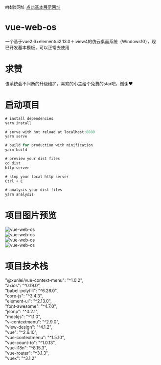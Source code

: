 #体验网址
[点此基本展示网址](http://49.233.186.140/#/signin)

# vue-web-os
一个基于vue2.6+elementui2.13.0＋iview4的仿云桌面系统（Windows10），现已开发基本模板，可以正常去使用

# 求赞
该系统会不间断的升级维护，喜欢的小主给个免费的star吧，谢谢❤

# 启动项目
```Java
# install dependencies
yarn install

# serve with hot reload at localhost:8080
yarn serve

# build for production with minification
yarn build

# preview your dist files
cd dist
http-server

# stop your local http server
Ctrl + C

# analysis your dist files
yarn analysis
```

# 项目图片预览

![vue-web-os](https://s2.ax1x.com/2020/02/19/3A5L01.png "vue-web-os")  
![vue-web-os](https://s2.ax1x.com/2020/02/19/3A5OTx.png "vue-web-os")  
![vue-web-os](https://s2.ax1x.com/2020/02/19/3A576J.png "vue-web-os")  
![vue-web-os](https://s2.ax1x.com/2020/02/19/3A5HX9.png "vue-web-os")  


# 项目技术栈
"@xunlei/vue-context-menu": "^1.0.2",<br>
    "axios": "^0.19.0",<br>
    "babel-polyfill": "^6.26.0",<br>
    "core-js": "^3.4.3",<br>
    "element-ui": "^2.13.0",<br>
    "font-awesome": "^4.7.0",<br>
    "jsonp": "^0.2.1",<br>
    "mockjs": "^1.1.0",<br>
    "v-contextmenu": "^2.9.0",<br>
    "view-design": "^4.1.2",<br>
    "vue": "^2.6.10",<br>
    "vue-contextmenu": "^1.5.10",<br>
    "vue-count-to": "^1.0.13",<br>
    "vue-i18n": "^8.15.3",<br>
    "vue-router": "^3.1.3",<br>
    "vuex": "^3.1.2"<br>
	
